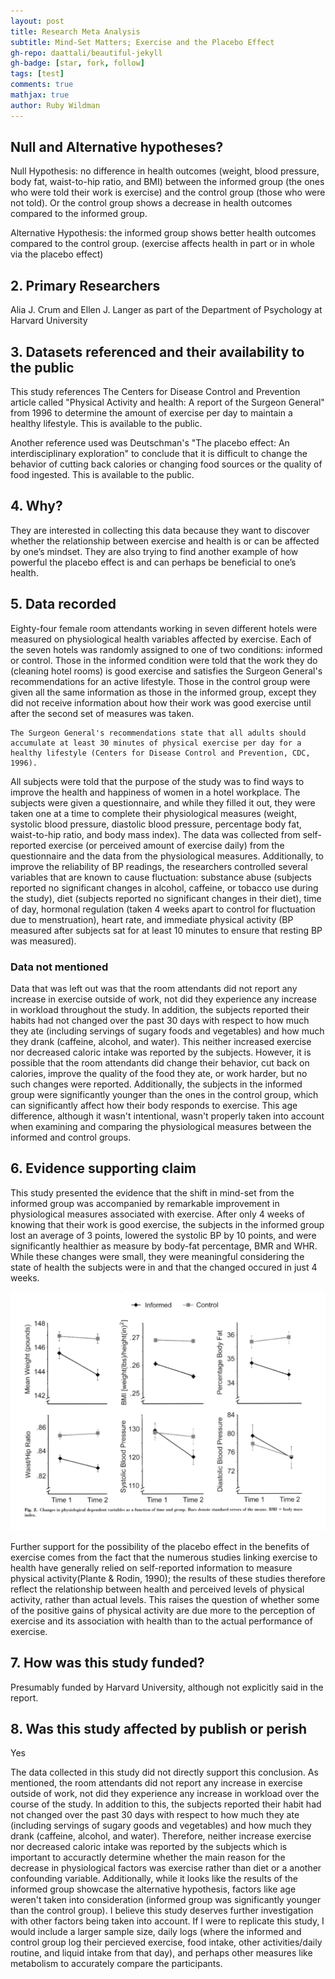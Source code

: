 ```yaml
---
layout: post
title: Research Meta Analysis
subtitle: Mind-Set Matters; Exercise and the Placebo Effect
gh-repo: daattali/beautiful-jekyll
gh-badge: [star, fork, follow]
tags: [test]
comments: true
mathjax: true
author: Ruby Wildman
---
```


## Null and Alternative hypotheses?
Null Hypothesis: no difference in health outcomes (weight, blood pressure, body fat, waist-to-hip ratio, and BMI) between the informed group (the ones who were told their work is exercise) and the control group (those who were not told). Or the control group shows a decrease in health outcomes compared to the informed group.

Alternative Hypothesis: the informed group shows better health outcomes compared to the control group. (exercise affects health in part or in whole via the placebo effect)


## 2. Primary Researchers
Alia J. Crum and Ellen J. Langer as part of the Department of Psychology at Harvard University

## 3.  Datasets referenced and their availability to the public
This study references The Centers for Disease Control and Prevention article called "Physical Activity and health: A report of the Surgeon General" from 1996 to determine the amount of exercise per day to maintain a healthy lifestyle. This is available to the public.  

Another reference used was Deutschman's "The placebo effect: An interdisciplinary exploration" to conclude that it is difficult to change the behavior of cutting back calories or changing food sources or the quality of food ingested. This is available to the public.


## 4. Why?
They are interested in collecting this data because they want to discover whether the relationship between exercise and health is or can be affected by one’s mindset. They are also trying to find another example of how powerful the placebo effect is and can perhaps be beneficial to one’s health.

## 5. Data recorded 
Eighty-four female room attendants working in seven different hotels were measured on physiological health variables affected by exercise. Each of the seven hotels was randomly assigned to one of two conditions: informed or control. Those in the informed condition were told that the work they do (cleaning hotel rooms) is good exercise and satisfies the Surgeon General's recommendations for an active lifestyle. Those in the control group were given all the same information as those in the informed group, except they did not receive information about how their work was good exercise until after the second set of measures was taken. 

~~~
The Surgeon General's recommendations state that all adults should accumulate at least 30 minutes of physical exercise per day for a healthy lifestyle (Centers for Disease Control and Prevention, CDC, 1996).
~~~


All subjects were told that the purpose of the study was to find ways to improve the health and happiness of women in a hotel workplace. The subjects were given a questionnaire, and while they filled it out, they were taken one at a time to complete their physiological measures (weight, systolic blood pressure, diastolic blood pressure, percentage body fat, waist-to-hip ratio, and body mass index). The data was collected from self-reported exercise (or perceived amount of exercise daily) from the questionnaire and the data from the physiological measures. Additionally, to improve the reliability of BP readings, the researchers controlled several variables that are known to cause fluctuation: substance abuse (subjects reported no significant changes in alcohol, caffeine, or tobacco use during the study), diet (subjects reported no significant changes in their diet), time of day, hormonal regulation (taken 4 weeks apart to control for fluctuation due to menstruation), heart rate, and immediate physical activity (BP measured after subjects sat for at least 10 minutes to ensure that resting BP was measured). 

### Data not mentioned
Data that was left out was that the room attendants did not report any increase in exercise outside of work, not did they experience any increase in workload throughout the study. In addition, the subjects reported their habits had not changed over the past 30 days with respect to how much they ate (including servings of sugary foods and vegetables) and how much they drank (caffeine, alcohol, and water). This neither increased exercise nor decreased caloric intake was reported by the subjects. However, it is possible that the room attendants did change their behavior, cut back on calories, improve the quality of the food they ate, or work harder, but no such changes were reported. Additionally, the subjects in the informed group were significantly younger than the ones in the control group, which can significantly affect how their body responds to exercise. This age difference, although it wasn't intentional, wasn't properly taken into account when examining and comparing the physiological measures between the informed and control groups. 

## 6. Evidence supporting claim
This study presented the evidence that the shift in mind-set from the informed group was accompanied by remarkable improvement in physiological measures associated with exercise. After only 4 weeks of knowing that their work is good exercise, the subjects in the informed group lost an average of 3 points, lowered the systolic BP by 10 points, and were significantly healthier as measure by body-fat percentage, BMR and WHR. While these changes were small, they were meaningful considering the state of health the subjects were in and that the changed occured in just 4 weeks. 


![Result](/assets/img/results.png)


Further support for the possibility of the placebo effect in the benefits of exercise comes from the fact that the numerous studies linking exercise to health have generally relied on self-reported information to measure physical activity(Plante & Rodin, 1990); the results of these studies therefore reflect the relationship between health and perceived levels of physical activity, rather than actual levels. This raises the question of whether some of the positive gains of physical activity are due more to the perception of exercise and its association with health than to the actual performance of exercise. 


## 7. How was this study funded?
Presumably funded by Harvard University, although not explicitly said in the report. 


## 8. Was this study affected by publish or perish 
Yes

The data collected in this study did not directly support this conclusion. As mentioned, the room attendants did not report any increase in exercise outside of work, not did they experience any increase in workload over the course of the study. In addition to this, the subjects reported their habit had not changed over the past 30 days with respect to how much they ate (including servings of sugary goods and vegetables) and how much they drank (caffeine, alcohol, and water). Therefore, neither increase exercise nor decreased caloric intake was reported by the subjects which is important to accuractly determine whether the main reason for the decrease in physiological factors was exercise rather than diet or a another confounding variable. Additionally, while it looks like the results of the informed group showcase the alternative hypothesis, factors like age weren't taken into consideration (informed group was significantly younger than the control group). I believe this study deserves further investigation with other factors being taken into account. If I were to replicate this study, I would include a larger sample size, daily logs (where the informed and control group log their percieved exercise, food intake, other activities/daily routine, and liquid intake from that day), and perhaps other measures like metabolism to accurately compare the participants. 
